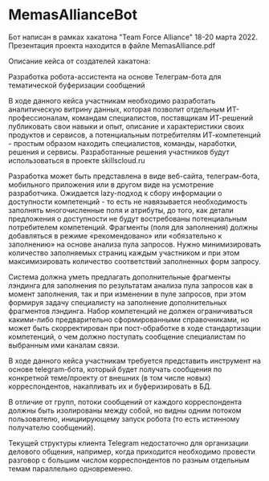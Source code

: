 # MemasAllianceBot

Бот написан в рамках хакатона "Team Force Alliance" 18-20 марта 2022. Презентация проекта находится в файле MemasAlliance.pdf

Описание кейса от создателей хакатона:

Разработка робота-ассистента
на основе Телеграм-бота для тематической буферизации сообщений

В ходе данного кейса участникам необходимо разработать аналитическую витрину данных, которая позволит отдельным ИТ-профессионалам, командам специалистов, поставщикам ИТ-решений публиковать свои навыки и опыт, описание и характеристики своих продуктов и сервисов, а потенциальным потребителям ИТ-компетенций - простым образом находить специалистов, команды, наработки, решения и сервисы. Разработанные решения участников будут использоваться в проекте skillscloud.ru

Разработка может быть представлена в виде веб-сайта, телеграм-бота, мобильного приложения или в другом виде на усмотрение разработчика. Ожидается lazy-подход к сбору информации о доступности компетенций - то есть не навязывается необходимость заполнять многочисленные поля и атрибуты, до того, как детали предложения о доступности не будут востребованы потенциальным потребителем компетенций. Фрагменты (поля для заполнения) должны добавляться в режиме «рекомендовано» или «обязательно
к заполнению» на основе анализа пула запросов. Нужно минимизировать количество заполняемых страниц каждым участником
и при этом максимизировать количество соответствий заполненных форм запросу.

Система должна уметь предлагать дополнительные фрагменты лэндинга для заполнения по результатам анализа пула запросов как
в момент заполнения, так и при изменении в пуле запросов, при этом формируя задачу специалисту на заполнение дополнительных фрагментов лэндинга. Набор компетенций не должен ограничиваться какими-либо предварительно сформированными справочниками, но может быть скорректирован при пост-обработке в ходе стандартизации компетенций, о чем должно поступать сообщение специалистам по выбранным ими каналам связи.


В ходе данного кейса участникам требуется представить инструмент на основе telegram-бота, который будет получать сообщения по конкретной теме/проекту от внешних (в том числе новых) корреспондентов, накапливать их и буферизировать в БД.

В отличие от групп, потоки сообщений от каждого корреспондента должны быть изолированы между собой, но видны одним потоком пользователю, инициирующему запуск робота (то есть истинному получателю сообщений).

Текущей структуры клиента Telegram недостаточно
для организации делового общения, например, когда приходится необходимо провести разговор с большим числом корреспондентов по разным отдельным темам параллельно одновременно.
